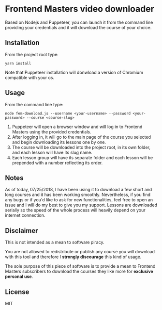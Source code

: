 # Frontend Masters video downloader
Based on Nodejs and Puppeteer, you can launch it from the command line providing your credentials and it will download the course of your choice.

## Installation
From the project root type:
```
yarn install
```
Note that Puppeteer installation will donwload a version of Chromium compatible with your os.

## Usage
From the command line type:
```
node fem-download.js --username <your-username> --password <your-password> --course <course-slug>
```
1. Puppeteer will open a browser window and will log in to Frontend Masters using the provided credentials.
1. After logging in, it will go to the main page of the course you selected and begin downloading its lessons one by one.
1. The course will be downloaded into the project root, in its own folder, and each lesson will have its slug name.
1. Each lesson group will have its separate folder and each lesson will be prepended with a number reflecting its order.

## Notes
As of today, 07/25/2018, I have been using it to download a few short and long courses and it has been working smoothly.
Nevertheless, if you find any bugs or if you'd like to ask for new functionalities, feel free to open an issue and I will do my best to give you my support.
Lessons are downloaded serially so the speed of the whole process will heavily depend on your internet connection.

## Disclaimer
This is not intended as a mean to software piracy.

You are not allowed to redistribute or publish any course you will download with this tool and therefore I **strongly discourage**
this kind of usage.

The sole purpose of this piece of software is to provide a mean to Frontend Masters subscribers to download the courses they like more for **exclusive personal use**.


## License
MIT

